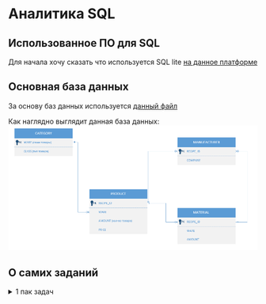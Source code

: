 # Аналитика SQL
## Использованное ПО для SQL
Для начала хочу сказать что используется  SQL lite [на данное платформе](https://sqliteonline.com/)

## Основная база данных
За основу баз данных используется [данный файл](/images/wares_20240802.sqlite3)

Как наглядно выглядит данная база данных:
![бд](/images/ВизуализацияОсновнойTаблицы.png)

## О самих заданий
<details>
<summary>
1 пак задач
</summary>

**Краткая справка о пакете**
Данный пакет задач посвящен основам работы с SQL, включая выполнение простых запросов, сортировку данных, операции с заданиями и простую агрегацию. Задачи направлены на освоение ключевых навыков взаимодействия с реляционными базами данных, такими как извлечение уникальных значений, фильтрация, сортировка, вычисление агрегатных функций (минимум, максимум, среднее, дисперсия) и работа с подзапросами.

**Основные навыки, используемые для решения задач**
-- 1. Выбор уникальных значений
-- Использование ключевого слова DISTINCT для исключения дубликатов в результатах запроса.
Пример:
``` bash
SELECT DISTINCT company FROM MANUFACTURER;
```

2. Агрегатные функции
Применение функций COUNT, MIN, MAX, AVG для вычисления количества, минимального, максимального и среднего значений.
Пример:
``` bash
SELECT COUNT(DISTINCT company) FROM MANUFACTURER;
```

3.Фильтрация данных
Использование WHERE для отбора записей по условию, включая операторы LIKE для поиска по шаблону.
Пример:
``` bash
SELECT DISTINCT company FROM MANUFACTURER WHERE company LIKE 'A%' OR company LIKE 'B%';
```

4.Сортировка результатов
Применение ORDER BY для сортировки данных в алфавитном или числовом порядке.
Пример:
``` bash
SELECT DISTINCT company FROM MANUFACTURER ORDER BY company ASC;
```

5.Операции с множествами
Использование EXCEPT для вычитания одного набора данных из другого.
Пример:
``` bash
SELECT DISTINCT WARE FROM PRODUCT
EXCEPT
SELECT WARE FROM MATERIAL;
```

6.Подзапросы
Выполнение вложенных запросов для вычисления промежуточных результатов, например, для расчёта дисперсии.
Пример:
``` bash
SELECT ROUND(AVG(price), 1) AS Средняя_цена, 
       ROUND(AVG((price - (SELECT AVG(price) FROM PRODUCT WHERE ware = 'Meat')) * 
             (price - (SELECT AVG(price) FROM PRODUCT WHERE ware = 'Meat'))), 1) AS Дисперсионная_цена
FROM PRODUCT
WHERE ware = 'Meat';
```

7.Округление чисел
Использование функции ROUND для округления результатов до заданного количества знаков после запятой.

8.Работа с соединениями таблиц (неявно)
Понимание связей между таблицами (например, CATEGORY, MANUFACTURER, PRODUCT, MATERIAL) для корректного составления запросов.

</details>
